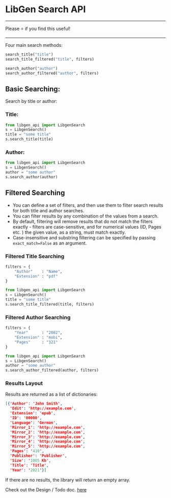 # LibGen Search API

___

Please ⭐ if you find this useful!
___

Four main search methods:
```python
search_title("title")
search_title_filtered("title", filters)

search_author("author")
search_author_filtered("author", filters)
```

## Basic Searching:

Search by title or author:

### Title:
```python
from libgen_api import LibgenSearch
s = LibgenSearch()
title = "some title"
s.search_title(title)
```
### Author:

```python
from libgen_api import LibgenSearch
s = LibgenSearch()
author = "some author"
s.search_author(author)
```

## Filtered Searching

- You can define a set of filters, and then use them to filter search results for both title and author searches.
- You can filter results by any combination of the values from a search.
- By default, filtering will remove results that do not match the filters exactly - filters are case-sensitive, and for numerical
  values (ID, Pages etc. ) the given value, as a string, must match exactly.
- Case-insensitive and substring filtering can be specified by passing `exact_match=False` as an argument.

### Filtered Title Searching
```python
filters = {
    "Author" 	: "Name",
    "Extension"	: "pdf"
}

from libgen_api import LibgenSearch
s = LibgenSearch()
title = "some title"
s.search_title_filtered(title, filters)
```

### Filtered Author Searching

```python
filters = {
    "Year" 		: "2002",
    "Extension"	: "mobi",
    "Pages"		: "321"
}

from libgen_api import LibgenSearch
s = LibgenSearch()
author = "some author"
s.search_author_filtered(author, filters)
```

### Results Layout
Results are returned as a list of dictionaries:
```json
[{'Author': 'John Smith',
  'Edit': 'http://example.com',
  'Extension': 'epub',
  'ID': '00000',
  'Language': 'German',
  'Mirror_1': 'http://example.com',
  'Mirror_2': 'http://example.com',
  'Mirror_3': 'http://example.com',
  'Mirror_4': 'http://example.com',
  'Mirror_5': 'http://example.com',
  'Pages': '410',
  'Publisher': 'Publisher',
  'Size': '1005 Kb',
  'Title': 'Title',
  'Year': '2021'}]
```

If there are no results, the library will return an empty array.


Check out the Design / Todo doc. [here](docs/specs.md)
